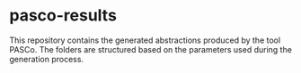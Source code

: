 # pasco-results
This repository contains the generated abstractions produced by the tool PASCo. The folders are structured based on the parameters used during the generation process.
